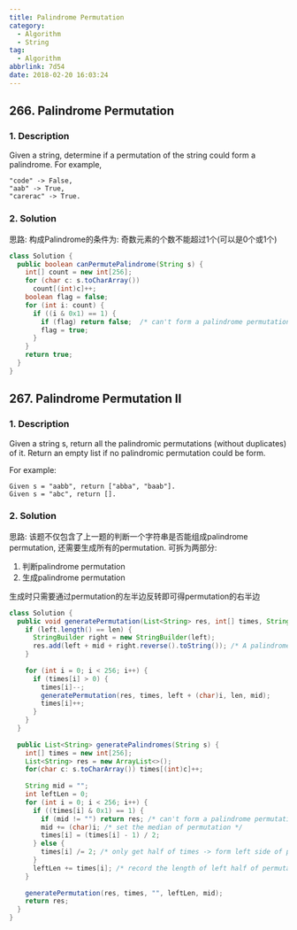 ```yaml
---
title: Palindrome Permutation
category:
  - Algorithm
  - String
tag:
  - Algorithm
abbrlink: 7d54
date: 2018-02-20 16:03:24
---
```


## 266. Palindrome Permutation
### 1. Description
Given a string, determine if a permutation of the string could form a palindrome.
For example,
```text
"code" -> False, 
"aab" -> True, 
"carerac" -> True.
```

### 2. Solution
思路: 构成Palindrome的条件为: 奇数元素的个数不能超过1个(可以是0个或1个)
```java
class Solution {
  public boolean canPermutePalindrome(String s) {
    int[] count = new int[256];
    for (char c: s.toCharArray())
      count[(int)c]++;
    boolean flag = false;
    for (int i: count) {
      if ((i & 0x1) == 1) {   
        if (flag) return false;  /* can't form a palindrome permutation */
        flag = true;
      }
    }
    return true;
  }
}
```


## 267. Palindrome Permutation II
### 1. Description
Given a string s, return all the palindromic permutations (without duplicates) of it. Return an empty list if no palindromic permutation could be form.

For example:
```text
Given s = "aabb", return ["abba", "baab"].
Given s = "abc", return [].
```

### 2. Solution
思路: 该题不仅包含了上一题的判断一个字符串是否能组成palindrome permutation, 还需要生成所有的permutation. 可拆为两部分:
1. 判断palindrome permutation
2. 生成palindrome permutation

生成时只需要通过permutation的左半边反转即可得permutation的右半边

```java
class Solution {
  public void generatePermutation(List<String> res, int[] times, String left, int len, String mid){
    if (left.length() == len) {
      StringBuilder right = new StringBuilder(left);
      res.add(left + mid + right.reverse().toString()); /* A palindrome permutation = left + mid + right */
    }
    
    for (int i = 0; i < 256; i++) {
      if (times[i] > 0) {
        times[i]--;
        generatePermutation(res, times, left + (char)i, len, mid);
        times[i]++;
      }
    }
  }
  
  public List<String> generatePalindromes(String s) {
    int[] times = new int[256];
    List<String> res = new ArrayList<>();
    for(char c: s.toCharArray()) times[(int)c]++;
  
    String mid = "";
    int leftLen = 0;
    for (int i = 0; i < 256; i++) {
      if ((times[i] & 0x1) == 1) {
        if (mid != "") return res; /* can't form a palindrome permutation*/
        mid += (char)i; /* set the median of permutation */
        times[i] = (times[i] - 1) / 2;  
      } else {
        times[i] /= 2; /* only get half of times -> form left side of permutation */
      }
      leftLen += times[i]; /* record the length of left half of permutation */
    }
    
    generatePermutation(res, times, "", leftLen, mid);
    return res;
  }
}
```
